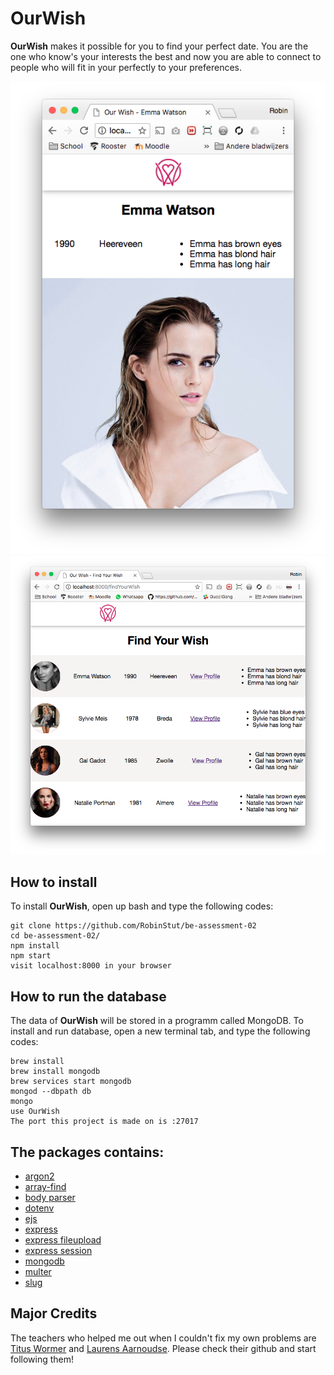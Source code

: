 # OurWish

**OurWish** makes it possible for you to find your perfect date. You are the one who know's your interests the best and now you are able to connect to people who will fit in your perfectly to your preferences.


![screenhot](https://github.com/RobinStut/be-assessment-02/blob/master/static/image/Schermafbeelding%202018-04-10%20om%2012.33.26.png)
![screenshot](https://github.com/RobinStut/be-assessment-02/blob/master/static/image/Schermafbeelding%202018-04-10%20om%2012.56.41.png)
## How to install

To install **OurWish**, open up bash and type the following codes: 

```
git clone https://github.com/RobinStut/be-assessment-02
cd be-assessment-02/
npm install
npm start
visit localhost:8000 in your browser
```

## How to run the database

The data of **OurWish** will be stored in a programm called MongoDB. 
To install and run database, open a new terminal tab, and type the following codes: 

```
brew install 
brew install mongodb
brew services start mongodb
mongod --dbpath db
mongo
use OurWish
The port this project is made on is :27017
```

## The packages contains:

- [argon2](https://www.npmjs.com/package/argon2)
- [array-find](https://www.npmjs.com/package/array-find)
- [body parser](https://www.npmjs.com/package/body-parser)
- [dotenv](https://www.npmjs.com/package/dotenv)
- [ejs](https://github.com/tj/ejs) 
- [express](https://github.com/expressjs/express) 
- [express fileupload](https://www.npmjs.com/package/express-fileupload)
- [express session](https://www.npmjs.com/package/express-session)
- [mongodb](https://github.com/mongodb/mongo) 
- [multer](https://www.npmjs.com/package/multer)
- [slug](https://www.npmjs.com/package/slug)


## Major Credits

The teachers who helped me out when I couldn't fix my own problems are [Titus Wormer](https://github.com/wooorm) and [Laurens Aarnoudse](https://github.com/Razpudding). Please check their github and start following them!
